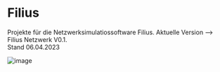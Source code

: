 # Filius
Projekte für die Netzwerksimulatiossoftware Filius. 
Aktuelle Version -->    Filius Netzwerk V0.1.  
Stand 06.04.2023
 


 
![image](https://user-images.githubusercontent.com/24241400/230274776-d84bfaf8-0786-422d-a8ac-dd92fefaf283.png)

